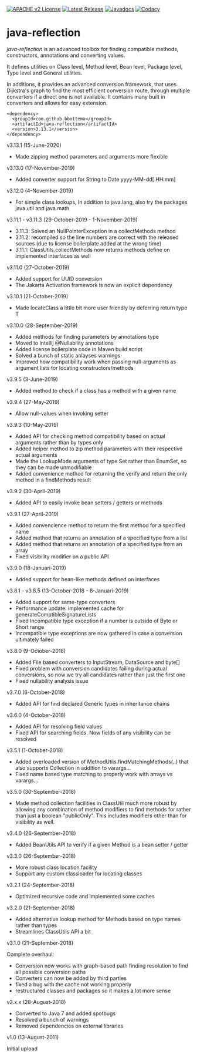[![APACHE v2 License](https://img.shields.io/badge/license-apachev2-blue.svg?style=flat)](LICENSE-2.0.txt) 
[![Latest Release](https://img.shields.io/maven-central/v/com.github.bbottema/java-reflection.svg?style=flat)](http://search.maven.org/#search%7Cgav%7C1%7Cg%3A%22com.github.bbottema%22%20AND%20a%3A%22java-reflection%22) 
[![Javadocs](http://www.javadoc.io/badge/com.github.bbottema/java-reflection.svg)](http://www.javadoc.io/doc/com.github.bbottema/java-reflection)
[![Codacy](https://img.shields.io/codacy/grade/d04a57e7f3184b47962e2666419683a1.svg?style=flat)](https://www.codacy.com/app/b-bottema/java-reflection)

# java-reflection
*java-reflection* is an advanced toolbox for finding compatible methods, constructors, annotations and converting values.

It defines utilities on Class level, Method level, Bean level, Package level, Type level and General utilities.

In additions, it provides an advanced conversion framework, that uses Dijkstra's graph to find the most efficient conversion route,
through multiple converters if a direct one is not available. It contains many built in converters and allows for easy extension.

```
<dependency>
  <groupId>com.github.bbottema</groupId>
  <artifactId>java-reflection</artifactId>
  <version>3.13.1</version>
</dependency>
```

v3.13.1 (15-June-2020)

- Made zipping method parameters and arguments more flexible


v3.13.0 (17-November-2019)

- Added converter support for String to Date yyyy-MM-dd[ HH:mm]


v3.12.0 (4-November-2019)

- For simple class lookups, In addition to java.lang, also try the packages java.util and java.math


v3.11.1 - v3.11.3 (29-October-2019 - 1-November-2019)

- 3.11.3: Solved an NullPointerException in a collectMethods method
- 3.11.2: recompiled so the line numbers are correct with the released sources (due to license boilerplate added at the wrong time)
- 3.11.1: ClassUtils.collectMethods now returns methods define on implemented interfaces as well


v3.11.0 (27-October-2019)

- Added support for UUID conversion
- The Jakarta Activation framework is now an explicit dependency


v3.10.1 (21-October-2019)

- Made locateClass a little bit more user friendly by deferring return type T


v3.10.0 (28-September-2019)

- Added methods for finding parameters by annotations type
- Moved to Intellij @Nullability annotations
- Added license boilerplate code in Maven build script
- Solved a bunch of static anlayses warnings
- Improved how compatibility work when passing null-arguments as argument lists for locating constructors/methods


v3.9.5 (3-June-2019)

- Added method to check if a class has a method with a given name


v3.9.4 (27-May-2019)

- Allow null-values when invoking setter


v3.9.3 (10-May-2019)

- Added API for checking method compatibility based on actual arguments rather than by types only
- Added helper method to zip method parameters with their respective actual arguments
- Made the LookupMode arguments of type Set rather than EnumSet, so they can be made unmodifiable
- Added convenience method for returning the verify and return the only method in a findMethods result


v3.9.2 (30-April-2019)

- Added API to easily invoke bean setters / getters or methods


v3.9.1 (27-April-2019)

- Added convencience method to return the first method for a specified name
- Added method that returns an annotation of a specified type from a list
- Added method that returns an annotation of a specified type from an array
- Fixed visibility modifier on a public API


v3.9.0 (18-Januari-2019)

- Added support for bean-like methods defined on interfaces


v3.8.1 - v3.8.5 (13-October-2018 - 8-Januari-2019)

- Added support for same-type converters
- Performance update: implemented cache for generateComptibleSignatureLists
- Fixed Incompatible type exception if a number is outside of Byte or Short range
- Incompatible type exceptions are now gathered in case a conversion ultimately failed


v3.8.0 (9-October-2018)

- Added File based converters to InputStream, DataSource and byte[]
- Fixed problem with conversion candidates failing during actual conversions, so now we try all candidates rather than just the first one
- Fixed nullability analysis issue


v3.7.0 (6-October-2018)

- Added API for find declared Generic types in inheritance chains


v3.6.0 (4-October-2018)

- Added API for resolving field values
- Fixed API for searching fields. Now fields of any visibility can be resolved


v3.5.1 (1-October-2018)

- Added overloaded version of MethodUtils.findMatchingMethods(..) that also supports Collection in addition to varargs...
- Fixed name based type matching to properly work with arrays vs varargs...


v3.5.0 (30-September-2018)

- Made method collection facilities in ClassUtil much more robust by allowing any combination of method modifiers to find methods for rather than just
 a boolean "publicOnly". This includes modifiers other than for visibility as well.


v3.4.0 (26-September-2018)

- Added BeanUtils API to verify if a given Method is a bean setter / getter


v3.3.0 (26-September-2018)

- More robust class location facility
- Support any custom classloader for locating classes


v3.2.1 (24-September-2018)

- Optimized recursive code and implemented some caches


v3.2.0 (21-September-2018)

- Added alternative lookup method for Methods based on type names rather than types
- Streamlines ClassUtils API a bit


v3.1.0 (21-September-2018)

Complete overhaul:
- Conversion now works with graph-based path finding resolution to find all possible conversion paths
- Converters can now be added by third parties
- fixed a bug with the cache not working properly
- restructured classes and packages so it makes a lot more sense


v2.x.x (28-August-2018)

- Converted to Java 7 and added spotbugs
- Resolved a bunch of warnings
- Removed dependencies on external libraries


v1.0 (13-August-2011)

Initial upload